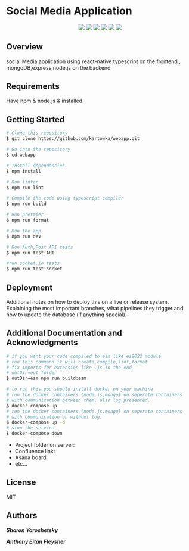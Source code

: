 # Social Media Application

<p align="center">
    <img src="https://img.shields.io/badge/MongoDB-4EA94B??style=plastic&logo=mongodb&logoColor=white">
    <img src="https://img.shields.io/badge/Express.js-404D59=?style=plastic">
    <img src="https://img.shields.io/badge/React-20232A?style=plastic&logo=react&logoColor=61DAFB">
    <img src="https://img.shields.io/badge/Node.js-43853D?style=plastic&logo=node.js&logoColor=white">
    <img src="https://img.shields.io/badge/JavaScript-323330?style=plastic&logo=javascript&logoColor=F7DF1E">
    <img src="https://img.shields.io/badge/TypeScript-007ACC?style=plastic&logo=typescript&logoColor=white">
</p>

## Overview

social Media application using react-native typescript on the frontend , mongoDB,express,node.js on the backend

## Requirements

Have npm & node.js & installed.

## Getting Started

```bash
# Clone this repository
$ git clone https://github.com/kartowka/webapp.git

# Go into the repository
$ cd webapp

# Install dependencies
$ npm install

# Run linter
$ npm run lint

# Compile the code using typescript compiler
$ npm run build

# Run prettier
$ npm run format

# Run the app
$ npm run dev

# Run Auth,Post API tests
$ npm run test:API

#run socket.io tests
$ npm run test:socket
```

## Deployment

Additional notes on how to deploy this on a live or release system. Explaining the most important branches, what pipelines they trigger and how to update the database (if anything special).

## Additional Documentation and Acknowledgments

```bash
# if you want your code compiled to esm like es2022 module
# run this command it will create,compile,lint,format
# fix imports for extension like .js in the end
# outDir=out folder
$ outDir=esm npm run build:esm
```

```bash
# to run this you should install docker on your machine
# run the docker containers {node.js,mongo} on seperate containers
# with communication between them, also log presented.
$ docker-compose up
# run the docker containers {node.js,mongo} on seperate containers
# with communication on without log.
$ docker-compose up -d
# stop the service
$ docker-compose down

```

- Project folder on server:
- Confluence link:
- Asana board:
- etc...

## License

MIT

## Authors

**_Sharon Yaroshetsky_**

**_Anthony Eitan Fleysher_**
